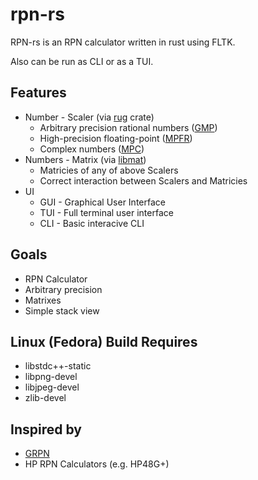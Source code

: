 # rpn-rs

RPN-rs is an RPN calculator written in rust using FLTK.

Also can be run as CLI or as a TUI.

## Features

* Number - Scaler (via [rug](latest/rug/struct.Integer.html) crate)
   * Arbitrary precision rational numbers ([GMP](https://gmplib.org/))
   * High-precision floating-point ([MPFR](https://www.mpfr.org/))
   * Complex numbers ([MPC](https://www.multiprecision.org/mpc/))
* Numbers - Matrix (via [libmat](https://github.com/wiebecommajonas/libmat))
   * Matricies of any of above Scalers
   * Correct interaction between Scalers and Matricies
* UI
   * GUI - Graphical User Interface
   * TUI - Full terminal user interface
   * CLI - Basic interacive CLI

## Goals

* RPN Calculator
* Arbitrary precision
* Matrixes
* Simple stack view

## Linux (Fedora) Build Requires

* libstdc++-static
* libpng-devel
* libjpeg-devel
* zlib-devel

## Inspired by

* [GRPN](https://github.com/utopiabound/grpn)
* HP RPN Calculators (e.g. HP48G+)
